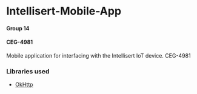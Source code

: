 # Intellisert-Mobile-App
#### Group 14
#### CEG-4981
Mobile application for interfacing with the Intellisert IoT device. CEG-4981

### Libraries used
* [OkHttp](https://square.github.io/okhttp/)
